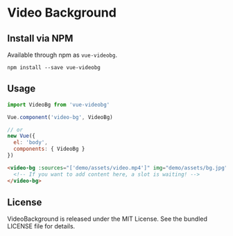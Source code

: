 # Video Background

## Install via NPM

Available through npm as `vue-videobg`.
```
npm install --save vue-videobg
```

## Usage

```js
import VideoBg from 'vue-videobg'

Vue.component('video-bg', VideoBg)

// or
new Vue({
  el: 'body',
  components: { VideoBg }
})
```

```html
<video-bg :sources="['demo/assets/video.mp4']" img="demo/assets/bg.jpg">
  <!-- If you want to add content here, a slot is waiting! -->
</video-bg>
```

## License
VideoBackground is released under the MIT License. See the bundled LICENSE file for details.
